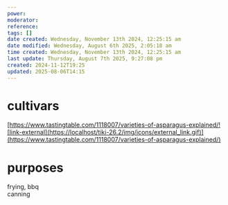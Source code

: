 ```yaml
---
power: 
moderator: 
reference: 
tags: []
date created: Wednesday, November 13th 2024, 12:25:15 am
date modified: Wednesday, August 6th 2025, 2:05:18 am
time created: Wednesday, November 13th 2024, 12:25:15 am
last update: Thursday, August 7th 2025, 9:27:08 pm
created: 2024-11-12T19:25
updated: 2025-08-06T14:15
---
```

# cultivars

[https://www.tastingtable.com/1118007/varieties-of-asparagus-explained/![link-external](https://localhost/tiki-26.2/img/icons/external_link.gif)](https://www.tastingtable.com/1118007/varieties-of-asparagus-explained/)

# purposes

frying, bbq  
canning